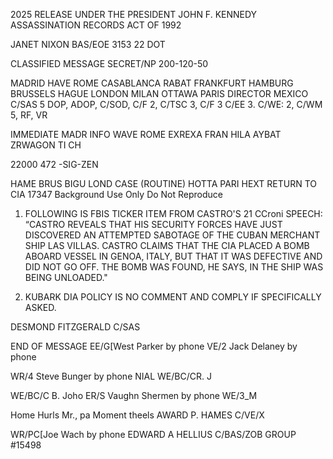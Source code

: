 2025 RELEASE UNDER THE PRESIDENT JOHN F. KENNEDY ASSASSINATION RECORDS ACT OF 1992

JANET NIXON
BAS/EOE
3153
22 DOT

CLASSIFIED MESSAGE
SECRET/NP
200-120-50

MADRID HAVE ROME CASABLANCA RABAT FRANKFURT
HAMBURG BRUSSELS HAGUE LONDON MILAN OTTAWA PARIS
DIRECTOR MEXICO
C/SAS 5
DOP, ADOP, C/SOD, C/F 2, C/TSC 3, C/F 3 C/EE 3.
C/WE: 2, C/WM 5, RF, VR

IMMEDIATE MADR
INFO WAVE ROME EXREXA
FRAN HILA
AYBAT ZRWAGON TI CH

22000
472
-SIG-ZEN

HAME BRUS BIGU LOND CASE
(ROUTINE) HOTTA PARI HEXT
RETURN TO CIA 17347
Background Use Only
Do Not Reproduce

1. FOLLOWING IS FBIS TICKER ITEM FROM CASTRO'S 21 CCroni
SPEECH: “CASTRO REVEALS THAT HIS SECURITY FORCES HAVE JUST
DISCOVERED AN ATTEMPTED SABOTAGE OF THE CUBAN MERCHANT SHIP
LAS VILLAS. CASTRO CLAIMS THAT THE CIA PLACED A BOMB ABOARD
VESSEL IN GENOA, ITALY, BUT THAT IT WAS DEFECTIVE AND DID NOT
GO OFF. THE BOMB WAS FOUND, HE SAYS, IN THE SHIP WAS BEING
UNLOADED."

2. KUBARK DIA POLICY IS NO COMMENT AND COMPLY
IF SPECIFICALLY ASKED.

DESMOND FITZGERALD
C/SAS

END OF MESSAGE
EE/G[West Parker by phone
VE/2 Jack Delaney by phone

WR/4 Steve Bunger by phone
NIAL
WE/BC/CR. J

WE/BC/C B. Joho
ER/S Vaughn Shermen by phone
WE/3_M

Home Hurls Mr., pa
Moment theels
AWARD P. HAMES
C/VE/X

WR/PC[Joe Wach by phone
EDWARD A HELLIUS
C/BAS/ZOB
GROUP
#15498
